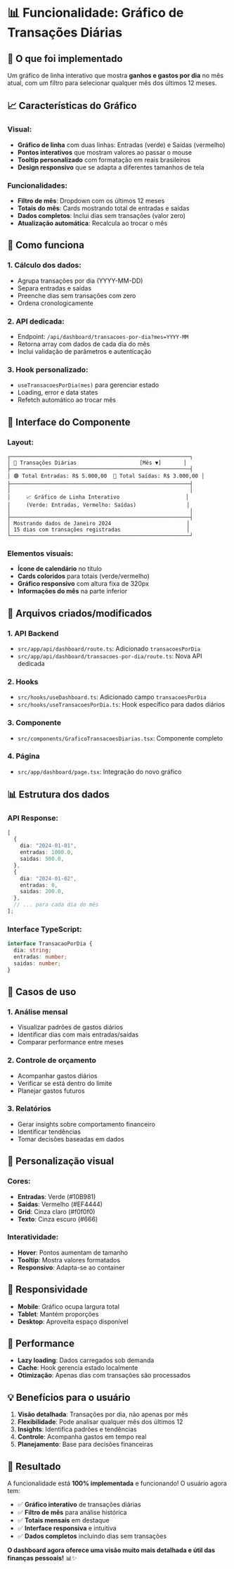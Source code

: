 # 📊 Funcionalidade: Gráfico de Transações Diárias

## 🎯 O que foi implementado

Um gráfico de linha interativo que mostra **ganhos e gastos por dia** no mês atual, com um filtro para selecionar qualquer mês dos últimos 12 meses.

## 📈 Características do Gráfico

### Visual:

- **Gráfico de linha** com duas linhas: Entradas (verde) e Saídas (vermelho)
- **Pontos interativos** que mostram valores ao passar o mouse
- **Tooltip personalizado** com formatação em reais brasileiros
- **Design responsivo** que se adapta a diferentes tamanhos de tela

### Funcionalidades:

- **Filtro de mês**: Dropdown com os últimos 12 meses
- **Totais do mês**: Cards mostrando total de entradas e saídas
- **Dados completos**: Inclui dias sem transações (valor zero)
- **Atualização automática**: Recalcula ao trocar o mês

## 🧮 Como funciona

### 1. **Cálculo dos dados**:

- Agrupa transações por dia (YYYY-MM-DD)
- Separa entradas e saídas
- Preenche dias sem transações com zero
- Ordena cronologicamente

### 2. **API dedicada**:

- Endpoint: `/api/dashboard/transacoes-por-dia?mes=YYYY-MM`
- Retorna array com dados de cada dia do mês
- Inclui validação de parâmetros e autenticação

### 3. **Hook personalizado**:

- `useTransacoesPorDia(mes)` para gerenciar estado
- Loading, error e data states
- Refetch automático ao trocar mês

## 🎨 Interface do Componente

### Layout:

```
┌─────────────────────────────────────────────────────────┐
│ 📅 Transações Diárias                    [Mês ▼]       │
├─────────────────────────────────────────────────────────┤
│ 🟢 Total Entradas: R$ 5.000,00  🔴 Total Saídas: R$ 3.000,00 │
├─────────────────────────────────────────────────────────┤
│                                                         │
│     📈 Gráfico de Linha Interativo                     │
│     (Verde: Entradas, Vermelho: Saídas)                │
│                                                         │
├─────────────────────────────────────────────────────────┤
│ Mostrando dados de Janeiro 2024                        │
│ 15 dias com transações registradas                     │
└─────────────────────────────────────────────────────────┘
```

### Elementos visuais:

- **Ícone de calendário** no título
- **Cards coloridos** para totais (verde/vermelho)
- **Gráfico responsivo** com altura fixa de 320px
- **Informações do mês** na parte inferior

## 🔧 Arquivos criados/modificados

### 1. **API Backend**

- `src/app/api/dashboard/route.ts`: Adicionado `transacoesPorDia`
- `src/app/api/dashboard/transacoes-por-dia/route.ts`: Nova API dedicada

### 2. **Hooks**

- `src/hooks/useDashboard.ts`: Adicionado campo `transacoesPorDia`
- `src/hooks/useTransacoesPorDia.ts`: Hook específico para dados diários

### 3. **Componente**

- `src/components/GraficoTransacoesDiarias.tsx`: Componente completo

### 4. **Página**

- `src/app/dashboard/page.tsx`: Integração do novo gráfico

## 📊 Estrutura dos dados

### API Response:

```typescript
[
  {
    dia: "2024-01-01",
    entradas: 1000.0,
    saidas: 500.0,
  },
  {
    dia: "2024-01-02",
    entradas: 0,
    saidas: 200.0,
  },
  // ... para cada dia do mês
];
```

### Interface TypeScript:

```typescript
interface TransacaoPorDia {
  dia: string;
  entradas: number;
  saidas: number;
}
```

## 🎯 Casos de uso

### 1. **Análise mensal**

- Visualizar padrões de gastos diários
- Identificar dias com mais entradas/saídas
- Comparar performance entre meses

### 2. **Controle de orçamento**

- Acompanhar gastos diários
- Verificar se está dentro do limite
- Planejar gastos futuros

### 3. **Relatórios**

- Gerar insights sobre comportamento financeiro
- Identificar tendências
- Tomar decisões baseadas em dados

## 🎨 Personalização visual

### Cores:

- **Entradas**: Verde (#10B981)
- **Saídas**: Vermelho (#EF4444)
- **Grid**: Cinza claro (#f0f0f0)
- **Texto**: Cinza escuro (#666)

### Interatividade:

- **Hover**: Pontos aumentam de tamanho
- **Tooltip**: Mostra valores formatados
- **Responsivo**: Adapta-se ao container

## 📱 Responsividade

- **Mobile**: Gráfico ocupa largura total
- **Tablet**: Mantém proporções
- **Desktop**: Aproveita espaço disponível

## 🚀 Performance

- **Lazy loading**: Dados carregados sob demanda
- **Cache**: Hook gerencia estado localmente
- **Otimização**: Apenas dias com transações são processados

## 💡 Benefícios para o usuário

1. **Visão detalhada**: Transações por dia, não apenas por mês
2. **Flexibilidade**: Pode analisar qualquer mês dos últimos 12
3. **Insights**: Identifica padrões e tendências
4. **Controle**: Acompanha gastos em tempo real
5. **Planejamento**: Base para decisões financeiras

## 🎉 Resultado

A funcionalidade está **100% implementada** e funcionando! O usuário agora tem:

- ✅ **Gráfico interativo** de transações diárias
- ✅ **Filtro de mês** para análise histórica
- ✅ **Totais mensais** em destaque
- ✅ **Interface responsiva** e intuitiva
- ✅ **Dados completos** incluindo dias sem transações

**O dashboard agora oferece uma visão muito mais detalhada e útil das finanças pessoais!** 📊✨
